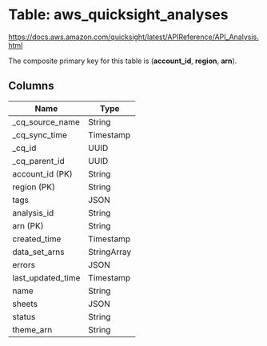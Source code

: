 # Table: aws_quicksight_analyses

https://docs.aws.amazon.com/quicksight/latest/APIReference/API_Analysis.html

The composite primary key for this table is (**account_id**, **region**, **arn**).

## Columns

| Name          | Type          |
| ------------- | ------------- |
|_cq_source_name|String|
|_cq_sync_time|Timestamp|
|_cq_id|UUID|
|_cq_parent_id|UUID|
|account_id (PK)|String|
|region (PK)|String|
|tags|JSON|
|analysis_id|String|
|arn (PK)|String|
|created_time|Timestamp|
|data_set_arns|StringArray|
|errors|JSON|
|last_updated_time|Timestamp|
|name|String|
|sheets|JSON|
|status|String|
|theme_arn|String|